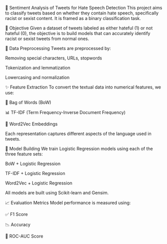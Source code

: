 🚨 Sentiment Analysis of Tweets for Hate Speech Detection
This project aims to classify tweets based on whether they contain hate speech, specifically racist or sexist content. It is framed as a binary classification task.

📌 Objective
Given a dataset of tweets labeled as either hateful (1) or not hateful (0), the objective is to build models that can accurately identify racist or sexist tweets from normal ones.

🧹 Data Preprocessing
Tweets are preprocessed by:

Removing special characters, URLs, stopwords

Tokenization and lemmatization

Lowercasing and normalization

✨ Feature Extraction
To convert the textual data into numerical features, we use:

🧱 Bag of Words (BoW)

📊 TF-IDF (Term Frequency-Inverse Document Frequency)

🧠 Word2Vec Embeddings

Each representation captures different aspects of the language used in tweets.

🤖 Model Building
We train Logistic Regression models using each of the three feature sets:

BoW + Logistic Regression

TF-IDF + Logistic Regression

Word2Vec + Logistic Regression

All models are built using Scikit-learn and Gensim.

📈 Evaluation Metrics
Model performance is measured using:

✅ F1 Score

📉 Accuracy

🧮 ROC-AUC Score
